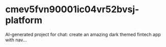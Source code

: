 # cmev5fvn90001ic04vr52bvsj-platform
AI-generated project for chat: create an amazing dark themed fintech app with nav...
